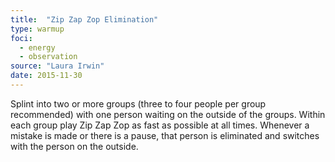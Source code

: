 ```yaml
---
title:  "Zip Zap Zop Elimination"
type: warmup
foci:
  - energy
  - observation
source: "Laura Irwin"
date: 2015-11-30
---
```

Splint into two or more groups (three to four people per group recommended) with one person waiting on the outside of the groups.
Within each group play Zip Zap Zop as fast as possible at all times.
Whenever a mistake is made or there is a pause, that person is eliminated and switches with the person on the outside.
